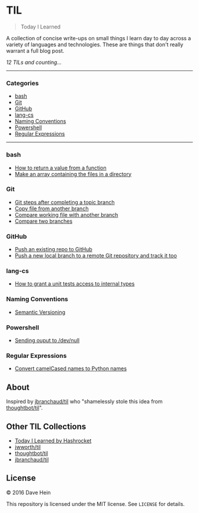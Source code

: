 # TIL

> Today I Learned

A collection of concise write-ups on small things I learn day to day across a
variety of languages and technologies. These are things that don't really
warrant a full blog post.

_12 TILs and counting..._

---

### Categories

* [bash](#bash)
* [Git](#git)
* [GitHub](#github)
* [lang-cs](#langcs)
* [Naming Conventions](#naming-conventions)
* [Powershell](#powershell)
* [Regular Expressions](#regular-expressions)

---

### bash

* [How to return a value from a function](bash/how-to-return-a-value-from-a-function.md)
* [Make an array containing the files in a directory](bash/array-of-files-in-directory.md)

### Git

* [Git steps after completing a topic branch](git/completing-topic-branch.md)
* [Copy file from another branch](git/copy-file-from-another-branch.md)
* [Compare working file with another branch](git/compare-working-file-with-another-branch.md)
* [Compare two branches](git/compare-two-branches.md)

### GitHub

* [Push an existing repo to GitHub](github/push-existing-repo-to-github.md)
* [Push a new local branch to a remote Git repository and track it too](github/push-new-branch-to-remote-repo-and-track-it.md)

### lang-cs

* [How to grant a unit tests access to internal types](lang-cs/granting-test-assembly-access-to-target-assembly-internal-types.md)

### Naming Conventions

* [Semantic Versioning](naming-conventions/semantic-versioning.md)

### Powershell

* [Sending ouput to /dev/null](powershell/sending-output-to-dev-null.md)

### Regular Expressions

* [Convert camelCased names to Python names](regex/convert-camel-cased-names-to-python-names.md)

## About

Inspired by [jbranchaud/til](https://github.com/jbranchaud/til) who "shamelessly stole this idea from [thoughtbot/til](https://github.com/thoughtbot/til)".

## Other TIL Collections

* [Today I Learned by Hashrocket](https://til.hashrocket.com)
* [jwworth/til](https://github.com/jwworth/til)
* [thoughtbot/til](https://github.com/thoughtbot/til)
* [jbranchaud/til](https://github.com/jbranchaud/til)

## License

&copy; 2016 Dave Hein

This repository is licensed under the MIT license. See `LICENSE` for
details.
